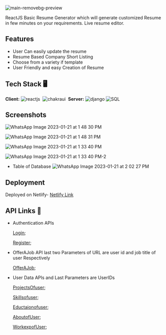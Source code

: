 ![main-removebg-preview](https://user-images.githubusercontent.com/97653340/213859431-eb9a28a5-6d39-4d92-87f7-a25143c4cb6a.jpg)

ReactJS Basic Resume Generator which will generate customized Resume in few minutes on your requirements.
Live resume editor.



## Features

- User Can easily update the resume
- Resume Based Company Short Listing
- Choose from a variety if template
- User Friendly and easy Creation of Resume


## Tech Stack 🖥️

**Client:** 
![reactjs](https://img.shields.io/badge/React-20232A?style=for-the-badge&logo=react&logoColor=61DAFB)&nbsp;
![chakraui](https://img.shields.io/badge/Chakra--UI-319795?style=for-the-badge&logo=chakra-ui&logoColor=white)&nbsp;
**Server:**
![django](https://img.shields.io/badge/Django-DjangoRest%20FrameWork-green)
![SQL](https://img.shields.io/badge/SQL-Postgresql-green)

## Screenshots

![WhatsApp Image 2023-01-21 at 1 48 30 PM](https://user-images.githubusercontent.com/97653340/213858860-81f71abb-a0bf-472e-bce1-ca8728cf44d7.jpeg)

![WhatsApp Image 2023-01-21 at 1 48 31 PM](https://user-images.githubusercontent.com/97653340/213858870-3599d965-4b8a-4f78-874c-517cd8e34ff2.jpeg)

![WhatsApp Image 2023-01-21 at 1 33 40 PM](https://user-images.githubusercontent.com/97653340/213857450-126b556e-c461-48d6-9e75-e911a34e6b97.jpeg)

![WhatsApp Image 2023-01-21 at 1 33 40 PM-2](https://user-images.githubusercontent.com/97653340/213858205-c954f067-1468-450b-ab21-163f4c628286.jpeg)

- Table of Database 
![WhatsApp Image 2023-01-21 at 2 02 27 PM](https://user-images.githubusercontent.com/97653340/213859037-49f09250-0f24-421a-a556-578706c99f70.jpeg)


## Deployment


 Deployed on Netlify-
 [Netlify Link](https://)


## API Links 🔗

- Authentication APIs

  [Login](https://web-production-5470.up.railway.app/accounts/login/);

  [Register](https://web-production-5470.up.railway.app/accounts/register/);

- OfferAJob API last two Parameters of URL are user id and job title of user Respectively
 
  [OfferAJob](https://web-production-5470.up.railway.app/info_details/company_user/1/Backend%20Developer);

- User Data APIs and Last Parameters are UserIDs

  [ProjectsOfuser](https://web-production-5470.up.railway.app/info_details/project/1);

  [Skillsofuser](https://web-production-5470.up.railway.app/info_details/skill/1);

  [Eductaionofuser](https://web-production-5470.up.railway.app/info_details/education/1);

  [AboutofUser](https://web-production-5470.up.railway.app/info_details/about/1);

  [WorkexpofUser](https://web-production-5470.up.railway.app/info_details/work/1);





